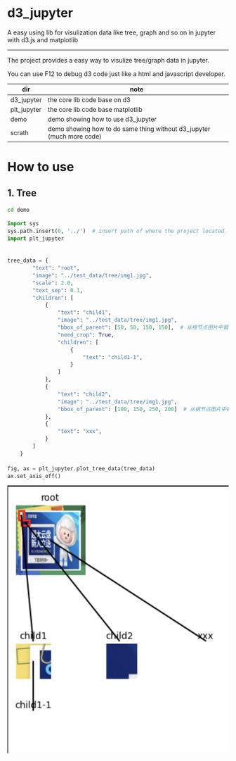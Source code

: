 # d3_jupyter

A easy using lib for visulization data like tree, graph and so on in jupyter with d3.js and matplotlib

------

The project provides a easy way to visulize tree/graph data in jupyter.

You can use F12 to debug d3 code just like a html and javascript developer.

dir | note
---|---
d3_jupyter | the core lib code base on d3
plt_jupyter | the core lib code base matplotlib
demo | demo showing how to use d3_jupyter
scrath | demo showing how to do same thing without d3_jupyter (much more code)


# How to use

## 1. Tree
```sh
cd demo
```

```py
import sys
sys.path.insert(0, '../')  # insert path of where the project located.
import plt_jupyter


tree_data = {
        "text": "root",
        "image": "../test_data/tree/img1.jpg",
        "scale": 2.0,
        "text_sep": 0.1,
        "children": [
            {
                "text": "child1",
                "image": "../test_data/tree/img1.jpg",
                "bbox_of_parent": [50, 50, 150, 150],  # 从根节点图片中裁剪区域
                "need_crop": True,
                "children": [
                    {
                        "text": "child1-1",
                    }
                ]
            },
            {
                "text": "child2",
                "image": "../test_data/tree/img1.jpg",
                "bbox_of_parent": [100, 150, 250, 200]  # 从根节点图片中裁剪区域
            },
            {
                "text": "xxx",
            }
        ]
    }

fig, ax = plt_jupyter.plot_tree_data(tree_data)
ax.set_axis_off()
```

![alt text](doc/img/vis_tree.png)